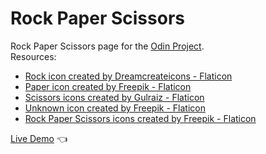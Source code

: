 # Rock Paper Scissors
Rock Paper Scissors page for the [Odin Project](https://www.theodinproject.com/lessons/foundations-rock-paper-scissors).<br />
Resources:
* [Rock icon created by Dreamcreateicons - Flaticon](https://www.flaticon.com/free-icons/rocks)
* [Paper icon created by Freepik - Flaticon](https://www.flaticon.com/free-icons/paper)
* [Scissors icons created by Gulraiz - Flaticon](https://www.flaticon.com/free-icons/scissors)
* [Unknown icon created by Freepik - Flaticon](https://www.flaticon.com/free-icons/unknown)
* [Rock Paper Scissors icons created by Freepik - Flaticon](https://www.flaticon.com/free-icons/rock-paper-scissors)

[Live Demo](https://anabilhoque.github.io/Rock-Paper-Scissors/) :point_left: